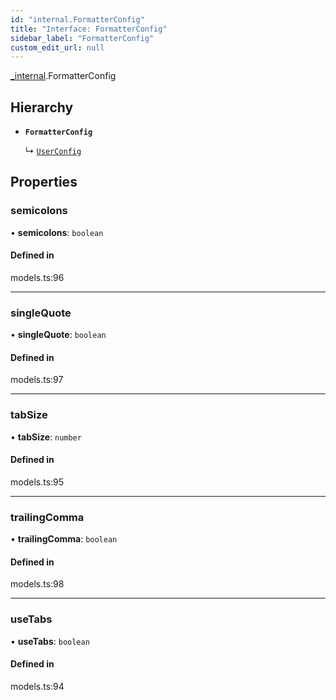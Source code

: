 ```yaml
---
id: "internal.FormatterConfig"
title: "Interface: FormatterConfig"
sidebar_label: "FormatterConfig"
custom_edit_url: null
---
```


[_internal](../modules/internal.md).FormatterConfig

## Hierarchy

- **`FormatterConfig`**

  ↳ [`UserConfig`](internal.UserConfig.md)

## Properties

### semicolons

• **semicolons**: `boolean`

#### Defined in

models.ts:96

___

### singleQuote

• **singleQuote**: `boolean`

#### Defined in

models.ts:97

___

### tabSize

• **tabSize**: `number`

#### Defined in

models.ts:95

___

### trailingComma

• **trailingComma**: `boolean`

#### Defined in

models.ts:98

___

### useTabs

• **useTabs**: `boolean`

#### Defined in

models.ts:94
